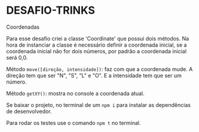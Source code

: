 # DESAFIO-TRINKS
Coordenadas

Para esse desafio criei a classe 'Coordinate' que possui dois métodos. Na hora de instanciar a classe é necessário definir a coordenada inicial, se a coordenada inicial não for dois números, por padrão a coordenada inicial será 0,0.

Método `move([direção, intensidade])`: faz com que a coordenada mude. A direção tem que ser "N", "S", "L" e "O". E a intensidade tem que ser um número.

Método `getXY()`: mostra no console a coordenada atual.

Se baixar o projeto, no terminal de um `npm i` para instalar as dependências de desenvolvedor.

Para rodar os testes use o comando `npm t` no terminal.

